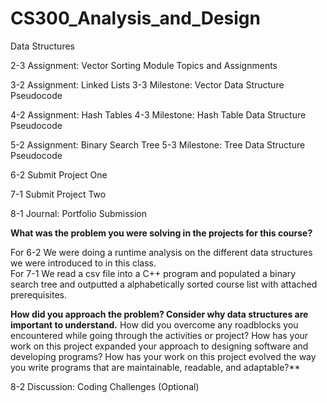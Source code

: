# CS300_Analysis_and_Design
Data Structures



2-3 Assignment: Vector Sorting
Module Topics and Assignments

3-2 Assignment: Linked Lists
3-3 Milestone: Vector Data Structure Pseudocode

4-2 Assignment: Hash Tables
4-3 Milestone: Hash Table Data Structure Pseudocode

5-2 Assignment: Binary Search Tree
5-3 Milestone: Tree Data Structure Pseudocode

6-2 Submit Project One

7-1 Submit Project Two

8-1 Journal: Portfolio Submission

**What was the problem you were solving in the projects for this course?**

For 6-2 We were doing a runtime analysis on the different data structures we were introduced to in this class.  
For  7-1  We read a csv file into a C++ program and populated a binary search tree and outputted a alphabetically sorted course list with attached prerequisites.

**How did you approach the problem? Consider why data structures are important to understand.**
How did you overcome any roadblocks you encountered while going through the activities or project?
How has your work on this project expanded your approach to designing software and developing programs?
How has your work on this project evolved the way you write programs that are maintainable, readable, and adaptable?**

8-2 Discussion: Coding Challenges (Optional)
